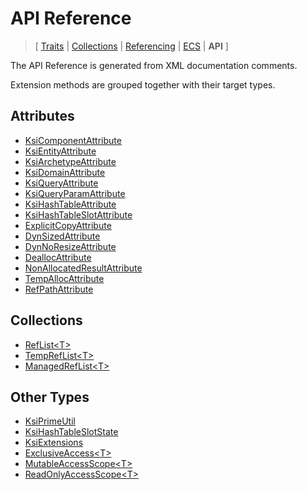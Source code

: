 # API Reference

> \[ [Traits](../traits.md)
> \| [Collections](../collections.md)
> \| [Referencing](../borrow-checker-at-home.md)
> \| [ECS](../ecs.md)
> \| **API**
> \]

The API Reference is generated from XML documentation comments.

Extension methods are grouped together with their target types.


## Attributes

- [KsiComponentAttribute](T.KsiComponentAttribute.g.md)
- [KsiEntityAttribute](T.KsiEntityAttribute.g.md)
- [KsiArchetypeAttribute](T.KsiArchetypeAttribute.g.md)
- [KsiDomainAttribute](T.KsiDomainAttribute.g.md)
- [KsiQueryAttribute](T.KsiQueryAttribute.g.md)
- [KsiQueryParamAttribute](T.KsiQueryParamAttribute.g.md)
- [KsiHashTableAttribute](T.KsiHashTableAttribute.g.md)
- [KsiHashTableSlotAttribute](T.KsiHashTableSlotAttribute.g.md)
- [ExplicitCopyAttribute](T.ExplicitCopyAttribute.g.md)
- [DynSizedAttribute](T.DynSizedAttribute.g.md)
- [DynNoResizeAttribute](T.DynNoResizeAttribute.g.md)
- [DeallocAttribute](T.DeallocAttribute.g.md)
- [NonAllocatedResultAttribute](T.NonAllocatedResultAttribute.g.md)
- [TempAllocAttribute](T.TempAllocAttribute.g.md)
- [RefPathAttribute](T.RefPathAttribute.g.md)


## Collections

- [RefList\<T\>](T.RefList-1.g.md)
- [TempRefList\<T\>](T.TempRefList-1.g.md)
- [ManagedRefList\<T\>](T.ManagedRefList-1.g.md)


## Other Types

- [KsiPrimeUtil](T.KsiPrimeUtil.g.md)
- [KsiHashTableSlotState](T.KsiHashTableSlotState.g.md)
- [KsiExtensions](T.KsiExtensions.g.md)
- [ExclusiveAccess\<T\>](T.ExclusiveAccess-1.g.md)
- [MutableAccessScope\<T\>](T.MutableAccessScope-1.g.md)
- [ReadOnlyAccessScope\<T\>](T.ReadOnlyAccessScope-1.g.md)
